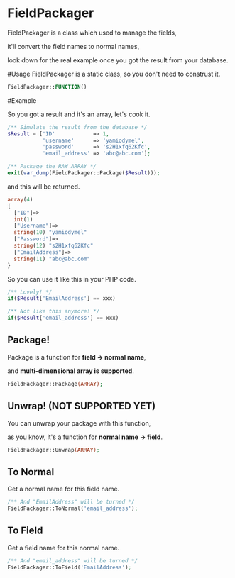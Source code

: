 # FieldPackager

FieldPackager is a class which used to manage the fields,

it'll convert the field names to normal names,

look down for the real example once you got the result from your database.

#Usage
FieldPackager is a static class, so you don't need to construst it.

```php
FieldPackager::FUNCTION()
```

#Example

So you got a result and it's an array, let's cook it.

```php
/** Simulate the result from the database */
$Result = ['ID'            => 1,
           'username'      => 'yamiodymel',
           'password'      => 's2H1xfq62Kfc',
           'email_address' => 'abc@abc.com'];

/** Package the RAW ARRAY */
exit(var_dump(FieldPackager::Package($Result)));
```

and this will be returned.

```php
array(4) 
{
  ["ID"]=>
  int(1)
  ["Username"]=>
  string(10) "yamiodymel"
  ["Password"]=>
  string(12) "s2H1xfq62Kfc"
  ["EmailAddress"]=>
  string(11) "abc@abc.com"
}

```

So you can use it like this in your PHP code.

```php
/** Lovely! */
if($Result['EmailAddress'] == xxx)

/** Not like this anymore! */
if($Result['email_address'] == xxx)
```

## Package!

Package is a function for **field -> normal name**,

and **multi-dimensional array is supported**.

```php
FieldPackager::Package(ARRAY);
```

## Unwrap! (NOT SUPPORTED YET)

You can unwrap your package with this function,

as you know, it's a function for **normal name -> field**.

```php
FieldPackager::Unwrap(ARRAY);
```

## To Normal

Get a normal name for this field name.

```php
/** And "EmailAddress" will be turned */
FieldPackager::ToNormal('email_address');
```

## To Field

Get a field name for this normal name.

```php
/** And "email_address" will be turned */
FieldPackager::ToField('EmailAddress');
```
